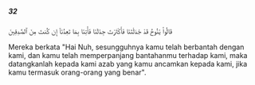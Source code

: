 ##### 32

<span class="ayah">قَالُوا۟ يَٰنُوحُ قَدْ جَٰدَلْتَنَا فَأَكْثَرْتَ جِدَٰلَنَا فَأْتِنَا بِمَا تَعِدُنَآ إِن كُنتَ مِنَ ٱلصَّٰدِقِينَ</span>

<span class="ayah_translation">Mereka berkata "Hai Nuh, sesungguhnya kamu telah berbantah dengan kami, dan kamu telah memperpanjang bantahanmu terhadap kami, maka datangkanlah kepada kami azab yang kamu ancamkan kepada kami, jika kamu termasuk orang-orang yang benar".</span>
